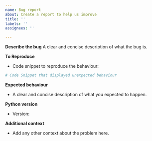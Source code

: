 ```yaml
---
name: Bug report
about: Create a report to help us improve
title: ''
labels: ''
assignees: ''

---
```


**Describe the bug**
A clear and concise description of what the bug is.

**To Reproduce**
- Code snippet to reproduce the behaviour:
```py
# Code Snippet that displayed unexpected behaviour
```

**Expected behaviour**
- A clear and concise description of what you expected to happen.

**Python version**
- Version:

**Additional context**
- Add any other context about the problem here.
